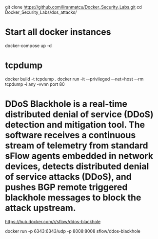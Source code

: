git clone https://github.com/liranmatcu/Docker_Security_Labs.git
cd  Docker_Security_Labs/dos_attacks/

# Start all docker instances
docker-compose up -d


# tcpdump
docker build -t tcpdump .
docker run -it --privileged --net=host --rm tcpdump -i any -vvnn port 80


# DDoS Blackhole is a real-time distributed denial of service (DDoS) detection and mitigation tool. The software receives a continuous stream of telemetry from standard sFlow agents embedded in network devices, detects distributed denial of service attacks (DDoS), and pushes BGP remote triggered blackhole messages to block the attack upstream.

https://hub.docker.com/r/sflow/ddos-blackhole

docker run -p 6343:6343/udp -p 8008:8008 sflow/ddos-blackhole